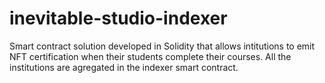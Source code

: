 # inevitable-studio-indexer
Smart contract solution developed in Solidity that allows intitutions to emit NFT certification when their students complete their courses. All the institutions are agregated in the indexer smart contract.
